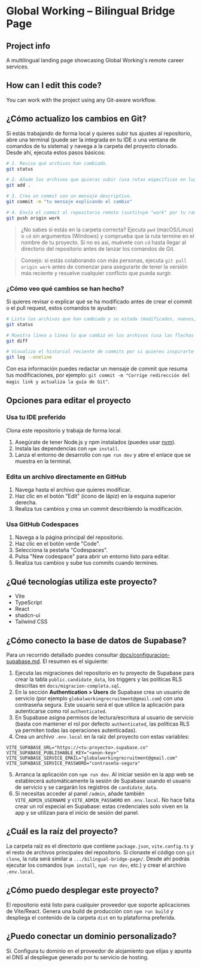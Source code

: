 # Global Working – Bilingual Bridge Page

## Project info

A multilingual landing page showcasing Global Working's remote career services.

## How can I edit this code?

You can work with the project using any Git-aware workflow.

## ¿Cómo actualizo los cambios en Git?

Si estás trabajando de forma local y quieres subir tus ajustes al repositorio, abre una terminal (puede ser la integrada en tu IDE o una ventana de comandos de tu sistema) y navega a la carpeta del proyecto clonado. Desde ahí, ejecuta estos pasos básicos:

```sh
# 1. Revisa qué archivos han cambiado.
git status

# 2. Añade los archivos que quieras subir (usa rutas específicas en lugar de "." si prefieres ser más selectivo).
git add .

# 3. Crea un commit con un mensaje descriptivo.
git commit -m "tu mensaje explicando el cambio"

# 4. Envía el commit al repositorio remoto (sustituye "work" por tu rama si es distinta).
git push origin work
```

> ¿No sabes si estás en la carpeta correcta? Ejecuta `pwd` (macOS/Linux) o `cd` sin argumentos (Windows) y comprueba que la ruta termine en el nombre de tu proyecto. Si no es así, muévete con `cd` hasta llegar al directorio del repositorio antes de lanzar los comandos de Git.

> Consejo: si estás colaborando con más personas, ejecuta `git pull origin work` antes de comenzar para asegurarte de tener la versión más reciente y resuelve cualquier conflicto que pueda surgir.

### ¿Cómo veo qué cambios se han hecho?

Si quieres revisar o explicar qué se ha modificado antes de crear el commit o el pull request, estos comandos te ayudan:

```sh
# Lista los archivos que han cambiado y su estado (modificados, nuevos, eliminados).
git status

# Muestra línea a línea lo que cambió en los archivos (usa las flechas para desplazarte y "q" para salir).
git diff

# Visualiza el historial reciente de commits por si quieres inspirarte en cómo describir los cambios.
git log --oneline
```

Con esa información puedes redactar un mensaje de commit que resuma tus modificaciones, por ejemplo: `git commit -m "Corrige redirección del magic link y actualiza la guía de Git"`.

## Opciones para editar el proyecto

### Usa tu IDE preferido

Clona este repositorio y trabaja de forma local.

1. Asegúrate de tener Node.js y npm instalados (puedes usar [nvm](https://github.com/nvm-sh/nvm#installing-and-updating)).
2. Instala las dependencias con `npm install`.
3. Lanza el entorno de desarrollo con `npm run dev` y abre el enlace que se muestra en la terminal.

### Edita un archivo directamente en GitHub

1. Navega hasta el archivo que quieres modificar.
2. Haz clic en el botón "Edit" (icono de lápiz) en la esquina superior derecha.
3. Realiza tus cambios y crea un commit describiendo la modificación.

### Usa GitHub Codespaces

1. Navega a la página principal del repositorio.
2. Haz clic en el botón verde "Code".
3. Selecciona la pestaña "Codespaces".
4. Pulsa "New codespace" para abrir un entorno listo para editar.
5. Realiza tus cambios y sube tus commits cuando termines.

## ¿Qué tecnologías utiliza este proyecto?

- Vite
- TypeScript
- React
- shadcn-ui
- Tailwind CSS

## ¿Cómo conecto la base de datos de Supabase?

Para un recorrido detallado puedes consultar [docs/configuracion-supabase.md](./docs/configuracion-supabase.md). El resumen es el siguiente:

1. Ejecuta las migraciones del repositorio en tu proyecto de Supabase para crear la tabla `public.candidate_data`, los triggers y las políticas RLS descritas en `docs/migracion-completa.sql`.
2. En la sección **Authentication > Users** de Supabase crea un usuario de servicio (por ejemplo `globalworkingrecruitment@gmail.com`) con una contraseña segura. Este usuario será el que utilice la aplicación para autenticarse como rol `authenticated`.
3. En Supabase asigna permisos de lectura/escritura al usuario de servicio (basta con mantener el rol por defecto `authenticated`, las políticas RLS ya permiten todas las operaciones autenticadas).
4. Crea un archivo `.env.local` en la raíz del proyecto con estas variables:

```env
VITE_SUPABASE_URL="https://<tu-proyecto>.supabase.co"
VITE_SUPABASE_PUBLISHABLE_KEY="<anon-key>"
VITE_SUPABASE_SERVICE_EMAIL="globalworkingrecruitment@gmail.com"
VITE_SUPABASE_SERVICE_PASSWORD="contraseña-segura"
```

5. Arranca la aplicación con `npm run dev`. Al iniciar sesión en la app web se establecerá automáticamente la sesión de Supabase usando el usuario de servicio y se cargarán los registros de `candidate_data`.
6. Si necesitas acceder al panel `/admin`, añade también `VITE_ADMIN_USERNAME` y `VITE_ADMIN_PASSWORD` en `.env.local`. No hace falta crear un rol especial en Supabase: estas credenciales solo viven en la app y se utilizan para el inicio de sesión del panel.

## ¿Cuál es la raíz del proyecto?

La carpeta raíz es el directorio que contiene `package.json`, `vite.config.ts` y el resto de archivos principales del repositorio. Si clonaste el código con `git clone`, la ruta será similar a `.../bilingual-bridge-page/`. Desde ahí podrás ejecutar los comandos (`npm install`, `npm run dev`, etc.) y crear el archivo `.env.local`.

## ¿Cómo puedo desplegar este proyecto?

El repositorio está listo para cualquier proveedor que soporte aplicaciones de Vite/React. Genera una build de producción con `npm run build` y despliega el contenido de la carpeta `dist` en tu plataforma preferida.

## ¿Puedo conectar un dominio personalizado?

Sí. Configura tu dominio en el proveedor de alojamiento que elijas y apunta el DNS al despliegue generado por tu servicio de hosting.
